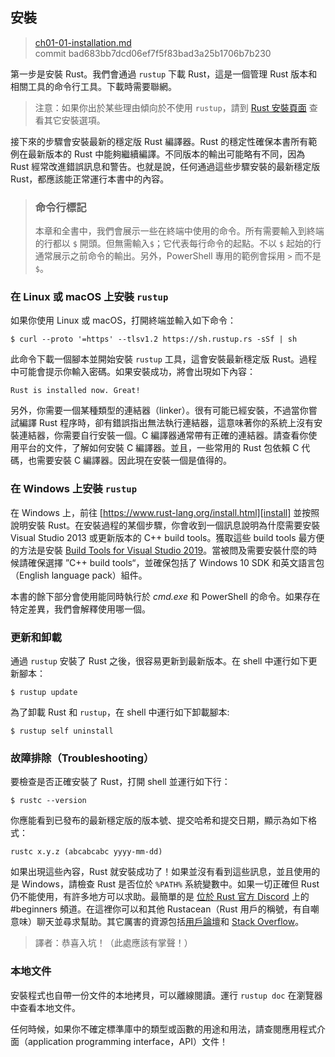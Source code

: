 ## 安裝

> [ch01-01-installation.md](https://github.com/rust-lang/book/blob/master/src/ch01-01-installation.md) <br>
> commit bad683bb7dcd06ef7f5f83bad3a25b1706b7b230

第一步是安裝 Rust。我們會通過 `rustup` 下載 Rust，這是一個管理 Rust 版本和相關工具的命令行工具。下載時需要聯網。

> 注意：如果你出於某些理由傾向於不使用 `rustup`，請到 [Rust 安裝頁面](https://www.rust-lang.org/install.html) 查看其它安裝選項。

接下來的步驟會安裝最新的穩定版 Rust 編譯器。Rust 的穩定性確保本書所有範例在最新版本的 Rust 中能夠繼續編譯。不同版本的輸出可能略有不同，因為 Rust 經常改進錯誤訊息和警告。也就是說，任何通過這些步驟安裝的最新穩定版 Rust，都應該能正常運行本書中的內容。

> ### 命令行標記
>
> 本章和全書中，我們會展示一些在終端中使用的命令。所有需要輸入到終端的行都以 `$` 開頭。但無需輸入`$`；它代表每行命令的起點。不以 `$` 起始的行通常展示之前命令的輸出。另外，PowerShell 專用的範例會採用 `>` 而不是 `$`。

### 在 Linux 或 macOS 上安裝 `rustup`

如果你使用 Linux 或 macOS，打開終端並輸入如下命令：

```text
$ curl --proto '=https' --tlsv1.2 https://sh.rustup.rs -sSf | sh
```

此命令下載一個腳本並開始安裝 `rustup` 工具，這會安裝最新穩定版 Rust。過程中可能會提示你輸入密碼。如果安裝成功，將會出現如下內容：

```text
Rust is installed now. Great!
```

另外，你需要一個某種類型的連結器（linker）。很有可能已經安裝，不過當你嘗試編譯 Rust 程序時，卻有錯誤指出無法執行連結器，這意味著你的系統上沒有安裝連結器，你需要自行安裝一個。C 編譯器通常帶有正確的連結器。請查看你使用平台的文件，了解如何安裝 C 編譯器。並且，一些常用的 Rust 包依賴 C 代碼，也需要安裝 C 編譯器。因此現在安裝一個是值得的。

### 在 Windows 上安裝 `rustup`

在 Windows 上，前往 [https://www.rust-lang.org/install.html][install] 並按照說明安裝 Rust。在安裝過程的某個步驟，你會收到一個訊息說明為什麼需要安裝 Visual Studio 2013 或更新版本的 C++ build tools。獲取這些 build tools 最方便的方法是安裝 [Build Tools for Visual Studio 2019][visualstudio]。當被問及需要安裝什麼的時候請確保選擇 ”C++ build tools“，並確保包括了 Windows 10 SDK 和英文語言包（English language pack）組件。

[install]: https://www.rust-lang.org/tools/install
[visualstudio]: https://visualstudio.microsoft.com/visual-cpp-build-tools/

本書的餘下部分會使用能同時執行於 *cmd.exe* 和 PowerShell 的命令。如果存在特定差異，我們會解釋使用哪一個。

### 更新和卸載

通過 `rustup` 安裝了 Rust 之後，很容易更新到最新版本。在 shell 中運行如下更新腳本：

```text
$ rustup update
```

為了卸載 Rust 和 `rustup`，在 shell 中運行如下卸載腳本:

```text
$ rustup self uninstall
```

### 故障排除（Troubleshooting）

要檢查是否正確安裝了 Rust，打開 shell 並運行如下行：

```text
$ rustc --version
```

你應能看到已發布的最新穩定版的版本號、提交哈希和提交日期，顯示為如下格式：

```text
rustc x.y.z (abcabcabc yyyy-mm-dd)
```

如果出現這些內容，Rust 就安裝成功了！如果並沒有看到這些訊息，並且使用的是 Windows，請檢查 Rust 是否位於 `%PATH%` 系統變數中。如果一切正確但 Rust 仍不能使用，有許多地方可以求助。最簡單的是 [位於 Rust 官方 Discord][discord] 上的 #beginners 頻道。在這裡你可以和其他 Rustacean（Rust 用戶的稱號，有自嘲意味）聊天並尋求幫助。其它厲害的資源包括[用戶論壇][users]和 [Stack Overflow][stackoverflow]。

[discord]: https://discord.gg/rust-lang
[users]: https://users.rust-lang.org/
[stackoverflow]: https://stackoverflow.com/questions/tagged/rust

> 譯者：恭喜入坑！（此處應該有掌聲！）

### 本地文件

安裝程式也自帶一份文件的本地拷貝，可以離線閱讀。運行 `rustup doc` 在瀏覽器中查看本地文件。

任何時候，如果你不確定標準庫中的類型或函數的用途和用法，請查閱應用程式介面（application programming interface，API）文件！
